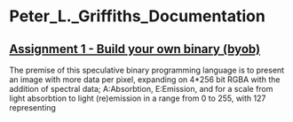 # Peter_L._Griffiths_Documentation
## [Assignment 1 - Build your own binary (byob)](https://github.com/charlieroberts/imgd-5010-s24/blob/main/assignment1-binary.md)

The premise of this speculative binary programming language is to present an image with more data per pixel, expanding on 4*256 bit RGBA with the addition of spectral data; A:Absorbtion, E:Emission, and  for a scale from light absorbtion to light (re)emission in a range from 0 to 255, with 127 representing 
